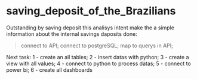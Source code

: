 # saving_deposit_of_the_Brazilians
 Outstanding by saving deposit
 this analisys intent make the a simple information about the internal savings daposits
 done:
 > connect to API;
 > connect to postgreSQL;
 > map to querys in API;
 
 Next task:
    1 - create an all tables;
    2 - insert datas with python;
    3 - create a view with all values;
    4 - connect to python to process datas;
    5 - connect to power bi;
    6 - create all dashboards
